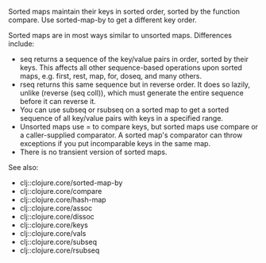 Sorted maps maintain their keys in sorted order, sorted by the function compare.
Use sorted-map-by to get a different key order.

Sorted maps are in most ways similar to unsorted maps.
Differences include:

* seq returns a sequence of the key/value pairs in order, sorted by
  their keys.  This affects all other sequence-based operations upon
  sorted maps, e.g. first, rest, map, for, doseq, and many others.
* rseq returns this same sequence but in reverse order.  It does so
  lazily, unlike (reverse (seq coll)), which must generate the entire
  sequence before it can reverse it.
* You can use subseq or rsubseq on a sorted map to get a sorted
  sequence of all key/value pairs with keys in a specified range.
* Unsorted maps use = to compare keys, but sorted maps use compare or
  a caller-supplied comparator.  A sorted map's comparator can throw
  exceptions if you put incomparable keys in the same map.
* There is no transient version of sorted maps.

See also:

- clj::clojure.core/sorted-map-by
- clj::clojure.core/compare
- clj::clojure.core/hash-map
- clj::clojure.core/assoc
- clj::clojure.core/dissoc
- clj::clojure.core/keys
- clj::clojure.core/vals
- clj::clojure.core/subseq
- clj::clojure.core/rsubseq
